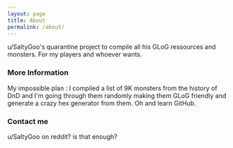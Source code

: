 ```yaml
---
layout: page
title: About
permalink: /about/
---
```


u/SaltyGoo's quarantine project to compile all his GLoG ressources and monsters. For my players and whoever wants.

### More Information

My impossible plan : I compiled a list of 9K monsters from the history of DnD and I'm going through them randomly making them GLoG friendly and generate a crazy hex generator from them. Oh and learn GitHub.

### Contact me

u/SaltyGoo on reddit? is that enough?
